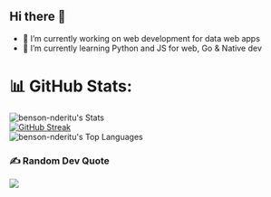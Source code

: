 ## Hi there 👋
- 🔭 I’m currently working on web development for data web apps
- 🌱 I’m currently learning Python and JS for web, Go & Native dev

# 📊 GitHub Stats:
![benson-nderitu's Stats](https://github-readme-stats.vercel.app/api?username=benson-nderitu&theme=vue&show_icons=true&hide_border=true&count_private=true)<br/>
[![GitHub Streak](https://streak-stats.demolab.com?user=benson-nderitu&theme=vue)](https://git.io/streak-stats)<br/>
![benson-nderitu's Top Languages](https://github-readme-stats.vercel.app/api/top-langs/?username=benson-nderitu&theme=vue&show_icons=true&hide_border=false&layout=compact)<br/>


### ✍️ Random Dev Quote
![](https://quotes-github-readme.vercel.app/api?type=horizontal&theme=chartreuse-dark&border=true)

